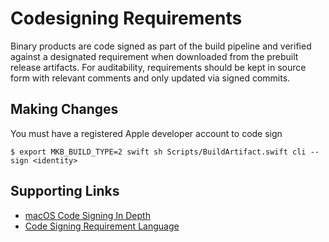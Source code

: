 # Codesigning Requirements

Binary products are code signed as part of the build pipeline and verified against a designated requirement when downloaded from the prebuilt release artifacts. For auditability, requirements should be kept in source form with relevant comments and only updated via signed commits.

## Making Changes

You must have a registered Apple developer account to code sign

```console
$ export MKB_BUILD_TYPE=2 swift sh Scripts/BuildArtifact.swift cli --sign <identity>
```


## Supporting Links
- [macOS Code Signing In Depth](https://developer.apple.com/library/archive/technotes/tn2206/_index.html)
- [Code Signing Requirement Language](https://developer.apple.com/library/archive/documentation/Security/Conceptual/CodeSigningGuide/RequirementLang/RequirementLang.html)
